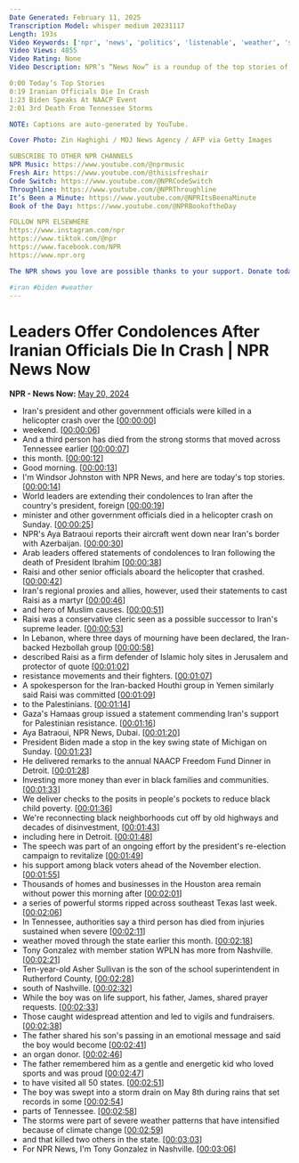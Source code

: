 ```yaml
---
Date Generated: February 11, 2025
Transcription Model: whisper medium 20231117
Length: 193s
Video Keywords: ['npr', 'news', 'politics', 'listenable', 'weather', 'severe weather', 'wx', 'helicopter crash', 'iran', 'tennessee', 'tennessee weather', 'tennessee wx']
Video Views: 4855
Video Rating: None
Video Description: NPR’s “News Now” is a roundup of the top stories of the day in under five minutes. Click “Show More” for a list of today’s stories:

0:00 Today’s Top Stories
0:19 Iranian Officials Die In Crash
1:23 Biden Speaks At NAACP Event
2:01 3rd Death From Tennessee Storms

NOTE: Captions are auto-generated by YouTube.

Cover Photo: Zin Haghighi / MOJ News Agency / AFP via Getty Images

SUBSCRIBE TO OTHER NPR CHANNELS
NPR Music: https://www.youtube.com/@nprmusic
Fresh Air: https://www.youtube.com/@thisisfreshair
Code Switch: https://www.youtube.com/@NPRCodeSwitch
Throughline: https://www.youtube.com/@NPRThroughline
It’s Been a Minute: https://www.youtube.com/@NPRItsBeenaMinute
Book of the Day: https://www.youtube.com/@NPRBookoftheDay

FOLLOW NPR ELSEWHERE
https://www.instagram.com/npr
https://www.tiktok.com/@npr
https://www.facebook.com/NPR
https://www.npr.org

The NPR shows you love are possible thanks to your support. Donate today: https://www.npr.org/donations/support

#iran #biden #weather
---
```


# Leaders Offer Condolences After Iranian Officials Die In Crash | NPR News Now
**NPR - News Now:** [May 20, 2024](https://www.youtube.com/watch?v=sBFbKlS-rNM)
*  Iran's president and other government officials were killed in a helicopter crash over the [[00:00:00](https://www.youtube.com/watch?v=sBFbKlS-rNM&t=0.0s)]
*  weekend. [[00:00:06](https://www.youtube.com/watch?v=sBFbKlS-rNM&t=6.08s)]
*  And a third person has died from the strong storms that moved across Tennessee earlier [[00:00:07](https://www.youtube.com/watch?v=sBFbKlS-rNM&t=7.08s)]
*  this month. [[00:00:12](https://www.youtube.com/watch?v=sBFbKlS-rNM&t=12.32s)]
*  Good morning. [[00:00:13](https://www.youtube.com/watch?v=sBFbKlS-rNM&t=13.32s)]
*  I'm Windsor Johnston with NPR News, and here are today's top stories. [[00:00:14](https://www.youtube.com/watch?v=sBFbKlS-rNM&t=14.32s)]
*  World leaders are extending their condolences to Iran after the country's president, foreign [[00:00:19](https://www.youtube.com/watch?v=sBFbKlS-rNM&t=19.240000000000002s)]
*  minister and other government officials died in a helicopter crash on Sunday. [[00:00:25](https://www.youtube.com/watch?v=sBFbKlS-rNM&t=25.52s)]
*  NPR's Aya Batraoui reports their aircraft went down near Iran's border with Azerbaijan. [[00:00:30](https://www.youtube.com/watch?v=sBFbKlS-rNM&t=30.8s)]
*  Arab leaders offered statements of condolences to Iran following the death of President Ibrahim [[00:00:38](https://www.youtube.com/watch?v=sBFbKlS-rNM&t=38.16s)]
*  Raisi and other senior officials aboard the helicopter that crashed. [[00:00:42](https://www.youtube.com/watch?v=sBFbKlS-rNM&t=42.32s)]
*  Iran's regional proxies and allies, however, used their statements to cast Raisi as a martyr [[00:00:46](https://www.youtube.com/watch?v=sBFbKlS-rNM&t=46.56s)]
*  and hero of Muslim causes. [[00:00:51](https://www.youtube.com/watch?v=sBFbKlS-rNM&t=51.68s)]
*  Raisi was a conservative cleric seen as a possible successor to Iran's supreme leader. [[00:00:53](https://www.youtube.com/watch?v=sBFbKlS-rNM&t=53.6s)]
*  In Lebanon, where three days of mourning have been declared, the Iran-backed Hezbollah group [[00:00:58](https://www.youtube.com/watch?v=sBFbKlS-rNM&t=58.4s)]
*  described Raisi as a firm defender of Islamic holy sites in Jerusalem and protector of quote [[00:01:02](https://www.youtube.com/watch?v=sBFbKlS-rNM&t=62.52s)]
*  resistance movements and their fighters. [[00:01:07](https://www.youtube.com/watch?v=sBFbKlS-rNM&t=67.6s)]
*  A spokesperson for the Iran-backed Houthi group in Yemen similarly said Raisi was committed [[00:01:09](https://www.youtube.com/watch?v=sBFbKlS-rNM&t=69.56s)]
*  to the Palestinians. [[00:01:14](https://www.youtube.com/watch?v=sBFbKlS-rNM&t=74.0s)]
*  Gaza's Hamaas group issued a statement commending Iran's support for Palestinian resistance. [[00:01:16](https://www.youtube.com/watch?v=sBFbKlS-rNM&t=76.0s)]
*  Aya Batraoui, NPR News, Dubai. [[00:01:20](https://www.youtube.com/watch?v=sBFbKlS-rNM&t=80.92s)]
*  President Biden made a stop in the key swing state of Michigan on Sunday. [[00:01:23](https://www.youtube.com/watch?v=sBFbKlS-rNM&t=83.60000000000001s)]
*  He delivered remarks to the annual NAACP Freedom Fund Dinner in Detroit. [[00:01:28](https://www.youtube.com/watch?v=sBFbKlS-rNM&t=88.16s)]
*  Investing more money than ever in black families and communities. [[00:01:33](https://www.youtube.com/watch?v=sBFbKlS-rNM&t=93.32000000000001s)]
*  We deliver checks to the posits in people's pockets to reduce black child poverty. [[00:01:36](https://www.youtube.com/watch?v=sBFbKlS-rNM&t=96.72s)]
*  We're reconnecting black neighborhoods cut off by old highways and decades of disinvestment, [[00:01:43](https://www.youtube.com/watch?v=sBFbKlS-rNM&t=103.0s)]
*  including here in Detroit. [[00:01:48](https://www.youtube.com/watch?v=sBFbKlS-rNM&t=108.2s)]
*  The speech was part of an ongoing effort by the president's re-election campaign to revitalize [[00:01:49](https://www.youtube.com/watch?v=sBFbKlS-rNM&t=109.7s)]
*  his support among black voters ahead of the November election. [[00:01:55](https://www.youtube.com/watch?v=sBFbKlS-rNM&t=115.62s)]
*  Thousands of homes and businesses in the Houston area remain without power this morning after [[00:02:01](https://www.youtube.com/watch?v=sBFbKlS-rNM&t=121.10000000000001s)]
*  a series of powerful storms ripped across southeast Texas last week. [[00:02:06](https://www.youtube.com/watch?v=sBFbKlS-rNM&t=126.46000000000001s)]
*  In Tennessee, authorities say a third person has died from injuries sustained when severe [[00:02:11](https://www.youtube.com/watch?v=sBFbKlS-rNM&t=131.86s)]
*  weather moved through the state earlier this month. [[00:02:18](https://www.youtube.com/watch?v=sBFbKlS-rNM&t=138.02s)]
*  Tony Gonzalez with member station WPLN has more from Nashville. [[00:02:21](https://www.youtube.com/watch?v=sBFbKlS-rNM&t=141.46s)]
*  Ten-year-old Asher Sullivan is the son of the school superintendent in Rutherford County, [[00:02:28](https://www.youtube.com/watch?v=sBFbKlS-rNM&t=148.34s)]
*  south of Nashville. [[00:02:32](https://www.youtube.com/watch?v=sBFbKlS-rNM&t=152.46s)]
*  While the boy was on life support, his father, James, shared prayer requests. [[00:02:33](https://www.youtube.com/watch?v=sBFbKlS-rNM&t=153.94s)]
*  Those caught widespread attention and led to vigils and fundraisers. [[00:02:38](https://www.youtube.com/watch?v=sBFbKlS-rNM&t=158.02s)]
*  The father shared his son's passing in an emotional message and said the boy would become [[00:02:41](https://www.youtube.com/watch?v=sBFbKlS-rNM&t=161.74s)]
*  an organ donor. [[00:02:46](https://www.youtube.com/watch?v=sBFbKlS-rNM&t=166.0s)]
*  The father remembered him as a gentle and energetic kid who loved sports and was proud [[00:02:47](https://www.youtube.com/watch?v=sBFbKlS-rNM&t=167.54s)]
*  to have visited all 50 states. [[00:02:51](https://www.youtube.com/watch?v=sBFbKlS-rNM&t=171.74s)]
*  The boy was swept into a storm drain on May 8th during rains that set records in some [[00:02:54](https://www.youtube.com/watch?v=sBFbKlS-rNM&t=174.14s)]
*  parts of Tennessee. [[00:02:58](https://www.youtube.com/watch?v=sBFbKlS-rNM&t=178.46s)]
*  The storms were part of severe weather patterns that have intensified because of climate change [[00:02:59](https://www.youtube.com/watch?v=sBFbKlS-rNM&t=179.86s)]
*  and that killed two others in the state. [[00:03:03](https://www.youtube.com/watch?v=sBFbKlS-rNM&t=183.74s)]
*  For NPR News, I'm Tony Gonzalez in Nashville. [[00:03:06](https://www.youtube.com/watch?v=sBFbKlS-rNM&t=186.3s)]
